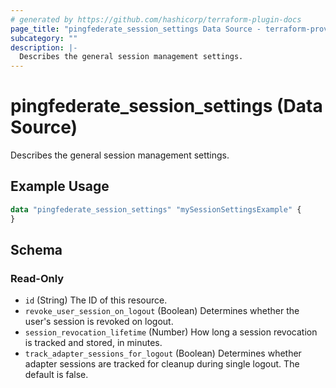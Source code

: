```yaml
---
# generated by https://github.com/hashicorp/terraform-plugin-docs
page_title: "pingfederate_session_settings Data Source - terraform-provider-pingfederate"
subcategory: ""
description: |-
  Describes the general session management settings.
---
```


# pingfederate_session_settings (Data Source)

Describes the general session management settings.

## Example Usage

```terraform
data "pingfederate_session_settings" "mySessionSettingsExample" {
}
```

<!-- schema generated by tfplugindocs -->
## Schema

### Read-Only

- `id` (String) The ID of this resource.
- `revoke_user_session_on_logout` (Boolean) Determines whether the user's session is revoked on logout.
- `session_revocation_lifetime` (Number) How long a session revocation is tracked and stored, in minutes.
- `track_adapter_sessions_for_logout` (Boolean) Determines whether adapter sessions are tracked for cleanup during single logout. The default is false.
